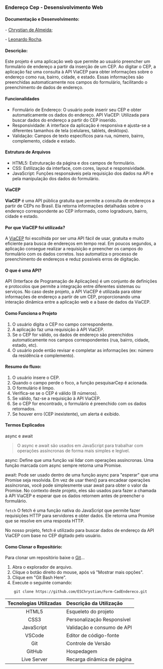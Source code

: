 ### Endereço Cep - Desensivolvimento Web

#### **Documentação e Desenvolvimento:**
\- [Chrystian de Almeida](https://github.com/ESChrystian);

\- [Leonardo Rocha](https://github.com/leonardossrocha).



#### Descrição:
Este projeto é uma aplicação web que permite ao usuário preencher um formulário de endereço a partir da inserção de um CEP. Ao digitar o CEP, a aplicação faz uma consulta à API ViaCEP para obter informações sobre o endereço como rua, bairro, cidade, e estado. Essas informações são preenchidas automaticamente nos campos do formulário, facilitando o preenchimento de dados de  endereço.

#### Funcionalidades
* Formulário de Endereço: O usuário pode inserir seu CEP e obter automaticamente os dados do endereço.
API ViaCEP: Utilizada para buscar dados do endereço a partir do CEP inserido.
* Responsividade: A interface da aplicação é responsiva e ajusta-se a diferentes tamanhos de tela (celulares, tablets, desktops).
* Validação: Campos de texto específicos para rua, número, bairro, complemento, cidade e estado.
#### Estrutura de Arquivos
* HTML5: Estruturação da página e dos campos de formulário.
* CSS: Estilização da interface, com cores, layout e responsividade.
* JavaScript: Funções responsáveis pela requisição dos dados na API e pela manipulação dos dados do formulário.

#### ViaCEP
**ViaCEP** é uma API pública gratuita que permite a consulta de endereços a partir de CEPs no Brasil. Ela retorna informações detalhadas sobre o endereço correspondente ao CEP informado, como logradouro, bairro, cidade e estado.

#### Por que ViaCEP foi utilizada?
A [ViaCEP](https://viacep.com.br/) foi escolhida por ser uma API fácil de usar, gratuita e muito eficiente para busca de endereços em tempo real. Em poucos segundos, a aplicação consegue realizar a requisição e preencher os campos do formulário com os dados corretos. Isso automatiza o processo de preenchimento de endereços e reduz possíveis erros de digitação.

#### O que é uma API?
API (Interface de Programação de Aplicações) é um conjunto de definições e protocolos que permite a integração entre diferentes sistemas ou serviços. No caso deste projeto, a API ViaCEP é utilizada para obter informações de endereço a partir de um CEP, proporcionando uma interação dinâmica entre a aplicação web e a base de dados da ViaCEP.

#### Como Funciona o Projeto
1. O usuário digita o CEP no campo correspondente.
2. A aplicação faz uma requisição à API ViaCEP.
3. Se o CEP for válido, os dados de endereço são preenchidos automaticamente nos campos correspondentes (rua, bairro, cidade, estado, etc).
4. O usuário pode então revisar e completar as informações (ex: número da residência e complemento).

#### Resumo do fluxo:
1. O usuário insere o CEP.
2. Quando o campo perde o foco, a função pesquisarCep é acionada.
3. O formulário é limpo.
4. Verifica-se se o CEP é válido (8 números).
5. Se válido, faz-se a requisição à API ViaCEP.
6. Se o CEP for encontrado, o formulário é preenchido com os dados retornados.
7. Se houver erro (CEP inexistente), um alerta é exibido.


#### Termos Explicados

async e await
> O async e await são usados em JavaScript para trabalhar com operações assíncronas de forma mais simples e legível.

async: Define que uma função vai lidar com operações assíncronas. Uma função marcada com async sempre retorna uma Promise.

await: Pode ser usado dentro de uma função async para "esperar" que uma Promise seja resolvida. Em vez de usar then() para encadear operações assíncronas, você pode simplesmente usar await para obter o valor da Promise.
No contexto deste projeto, eles são usados para fazer a chamada à API ViaCEP e esperar que os dados retornem antes de preencher o formulário.

``fetch``
O fetch é uma função nativa do JavaScript que permite fazer requisições HTTP para servidores e obter dados. Ele retorna uma Promise que se resolve em uma resposta HTTP.

No nosso projeto, fetch é utilizado para buscar dados de endereço da API ViaCEP com base no CEP digitado pelo usuário.

#### Como Clonar o Repositório:
Para clonar um repositório baixe o [Git](https://git-scm.com/downloads)...
1. Abra o explorador de arquivo.
2. Clique o botão direito do mouse, após vá "Mostrar mais opções".
3. Clique em "Git Bash Here".
4. Execute o seguinte comando:

`````
    git clone https://github.com/ESChrystian/Form-CadEndereco.git
`````


|Tecnologias Utilizadas | Descrição da Utilização|
| :------------------: | :--------|
| HTML5 | Esqueleto do projeto  |
|CSS3 | Personalização Responsível  |
| JavaScript| Validação e consumo de API |
| VSCode| Editor de código-fonte |
| Git |Controle de Versão |
| GitHub| Hospedagem |
| Live Server | Recarga dinâmica de página |

